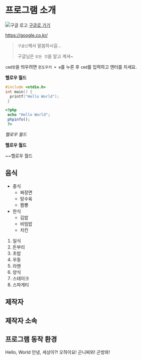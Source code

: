 # 프로그램 소개
![구글 로고](https://www.google.com/images/branding/googlelogo/2x/googlelogo_color_272x92dp.png)
[구글로 가기](https://google.co.kr/)

https://google.co.kr/

> `구글신`께서 말씀하시길...
>
> 구글님은 `모든 것`을 알고 계셔~

`cmd창`을 띄우려면 `윈도우키 + e`를 누른 후 `cmd`를 입력하고 엔터를 치세요.

**헬로우 월드**

```c
#include <stdio.h>
int main() {
  printf("Hello World");
 }
 ```
 ```php
 <?php
  echo "Hello World";
  phpinfo();
  ?>
  ```

*헬로우 월드*

__헬로우 월드__

~~헬로우 월드

## 음식
* 중식
  * 짜장면
  * 탕수육
  * 짬뽕
* 한식
  * 김밥
  * 비빔밥
  * 치킨
1. 일식
  1. 돈부리
  1. 초밥
  1. 우동
  1. 라멘
1. 양식
  1. 스테이크
  1. 스파게티

## 제작자

## 제작자 소속

## 프로그램 동작 환경

Hello, World
안녕, 세상아?!
오하이요!
곤니찌와!
곤방와!
